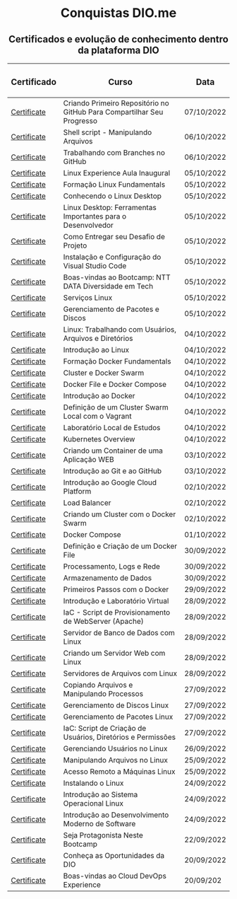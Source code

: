 <h1 align="center">  Conquistas DIO.me</h1>

<h2 align="center"> Certificados e evolução de conhecimento dentro da plataforma DIO </h2>

| <h3 align="center">Certificado</h3> | <h3 align="center">Curso</h3> | <h3 align="center">Data</h3>
| -------| ----- | ---- |
[Certificate](https://www.dio.me/certificate/CC76C49C) | Criando Primeiro Repositório no GitHub Para Compartilhar Seu Progresso | 07/10/2022 
[Certificate](https://www.dio.me/certificate/5D826975) | Shell script - Manipulando Arquivos | 06/10/2022 
[Certificate](https://www.dio.me/certificate/0B03FAE2) | Trabalhando com Branches no GitHub | 06/10/2022 
[Certificate](https://www.dio.me/certificate/A49E3916) | Linux Experience Aula Inaugural | 05/10/2022 
[Certificate](https://www.dio.me/certificate/E07295C1) | Formação Linux Fundamentals | 05/10/2022 
[Certificate](https://www.dio.me/certificate/4878D671) | Conhecendo o Linux Desktop | 05/10/2022 
[Certificate](https://www.dio.me/certificate/723E6E2C) | Linux Desktop: Ferramentas Importantes para o Desenvolvedor | 05/10/2022 
[Certificate](https://www.dio.me/certificate/9346B086) | Como Entregar seu Desafio de Projeto | 05/10/2022 
[Certificate](https://www.dio.me/certificate/985072CF) | Instalação e Configuração do Visual Studio Code | 05/10/2022 
[Certificate](https://www.dio.me/certificate/1619E692) | Boas-vindas ao Bootcamp: NTT DATA Diversidade em Tech | 05/10/2022 
[Certificate](https://www.dio.me/certificate/7F75A316) | Serviços Linux | 05/10/2022 
[Certificate](https://www.dio.me/certificate/F031527D) | Gerenciamento de Pacotes e Discos | 05/10/2022 
[Certificate](https://www.dio.me/certificate/5F878F29) | Linux: Trabalhando com Usuários, Arquivos e Diretórios | 04/10/2022 
[Certificate](https://www.dio.me/certificate/805929E3) | Introdução ao Linux | 04/10/2022  
[Certificate](https://www.dio.me/certificate/5BA7A29E) | Formação Docker Fundamentals | 04/10/2022 
[Certificate](https://www.dio.me/certificate/BD1A5A33) | Cluster e Docker Swarm | 04/10/2022  
[Certificate](https://www.dio.me/certificate/CD928E12) | Docker File e Docker Compose | 04/10/2022  
[Certificate](https://www.dio.me/certificate/368079E9) | Introdução ao Docker | 04/10/2022  
[Certificate](https://www.dio.me/certificate/FE83348D) | Definição de um Cluster Swarm Local com o Vagrant | 04/10/2022  
[Certificate](https://www.dio.me/certificate/8622151F) | Laboratório Local de Estudos | 04/10/2022  
[Certificate](https://www.dio.me/certificate/2EECF7C2) | Kubernetes Overview | 04/10/2022  
[Certificate](https://www.dio.me/certificate/D9CB8FAF) | Criando um Container de uma Aplicação WEB | 03/10/2022  
[Certificate](https://www.dio.me/certificate/7CCB5249) | Introdução ao Git e ao GitHub | 03/10/2022 
[Certificate](https://www.dio.me/certificate/768336E7) | Introdução ao Google Cloud Platform | 02/10/2022  
[Certificate](https://www.dio.me/certificate/44579F9E) | Load Balancer | 02/10/2022  
[Certificate](https://www.dio.me/certificate/B881E221) | Criando um Cluster com o Docker Swarm | 02/10/2022  
[Certificate](https://www.dio.me/certificate/B49A6C7E) | Docker Compose | 01/10/2022  
[Certificate](https://www.dio.me/certificate/EC6FD863) | Definição e Criação de um Docker File | 30/09/2022  
[Certificate](https://www.dio.me/certificate/FD3539FF) | Processamento, Logs e Rede | 30/09/2022  
[Certificate](https://www.dio.me/certificate/96D7B69D) | Armazenamento de Dados | 30/09/2022  
[Certificate](https://www.dio.me/certificate/D78A8700) | Primeiros Passos com o Docker | 29/09/2022  
[Certificate](https://www.dio.me/certificate/A3C9BA1F) | Introdução e Laboratório Virtual | 28/09/2022  
[Certificate](https://www.dio.me/certificate/195D94A7) | IaC - Script de Provisionamento de WebServer (Apache) | 28/09/2022  
[Certificate](https://www.dio.me/certificate/9E5DAB52) | Servidor de Banco de Dados com Linux | 28/09/2022  
[Certificate](https://www.dio.me/certificate/09E53BB4) | Criando um Servidor Web com Linux | 28/09/2022  
[Certificate](https://www.dio.me/certificate/9761CF22) | Servidores de Arquivos com Linux | 28/09/2022  
[Certificate](https://www.dio.me/certificate/83DC93E2) | Copiando Arquivos e Manipulando Processos | 27/09/2022  
[Certificate](https://www.dio.me/certificate/F2732A0E) | Gerenciamento de Discos Linux | 27/09/2022  
[Certificate](https://www.dio.me/certificate/6A41DD7A) | Gerenciamento de Pacotes Linux | 27/09/2022  
[Certificate](https://www.dio.me/certificate/FC10956C) | IaC: Script de Criação de Usuários, Diretórios e Permissões | 27/09/2022  
[Certificate](https://www.dio.me/certificate/C132836A) | Gerenciando Usuários no Linux | 26/09/2022  
[Certificate](https://www.dio.me/certificate/CF229C38) | Manipulando Arquivos no Linux | 25/09/2022  
[Certificate](https://www.dio.me/certificate/1167580E) | Acesso Remoto a Máquinas Linux | 25/09/2022  
[Certificate](https://www.dio.me/certificate/B9986FEB) | Instalando o Linux | 24/09/2022  
[Certificate](https://www.dio.me/certificate/56E2798B) | Introdução ao Sistema Operacional Linux | 24/09/2022  
[Certificate](https://www.dio.me/certificate/098FC95D) | Introdução ao Desenvolvimento Moderno de Software | 24/09/2022  
[Certificate](https://www.dio.me/certificate/CF7F3BB5) | Seja Protagonista Neste Bootcamp | 22/09/2022
[Certificate](https://www.dio.me/certificate/A3097647) | Conheça as Oportunidades da DIO | 20/09/2022
[Certificate](https://www.dio.me/certificate/440152A4) | Boas-vindas ao Cloud DevOps Experience | 20/09/202